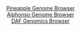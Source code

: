 <div id="Pineapple_Genome_Browser" align="center">
  <a href="https://igv.org/app/?sessionURL=blob:zZJfa9swFMW_i6BlA8eW7NipDWU4TbKmf9KSxE3XUoxiy446W3Il2W4S8t2nlI29rNA8bAz0IF2udM85.m1BQ4SknIEA2CZyTYSAAeSKtzNcVgWZ4JJIEGS4kMQAgmREEJYQEGxBhqXC0fRK31wpVcnAsqiqOiVmOTelY.ISbzjDrTQTXlpnvCjwkgusuJBWX.CGWzRvOi1Z4qoy9WzHdK0UK2zholpxJrlVEZbHrX4v_lWKc8J4SeKyLhR9ExBrPVpjamb4S7iYhUlCpLwk63F6Gl6OwztnGD189c4eopvzReQtjmc0Z1jVgpx2282RPWrxKyNkwOcKTWcXE3hxAxtX18dHzuB4.FpRQeQp6qGTLrR919fhUJaS1__Jt170QO_1.Ft4eXvfD7XTQeU1_UnGvDJJztb0NnnH.c4ABU9qTQNIVqIXIGg40DNc2.vst.jEgHCfj.AUBI9PBlACJ991..MWqHWlmQGSvNRv.BiAi5QIEHR8CHvI92232.tC30c7YwtqUfy9cEfR1O9BO7RtL85ooTTQaSxZJU3MmNkkmZlvDkyTsBINHpYDz6WjeTr0x8J1pypj_ej6XYr06LcP1EY_ouifcPcRIaZaHgrbM9mMryZ3dXR9NffvB2zP3HUoR8.CnQ__FJAHtd3Dwsm4KLHS_bqijz95a7CgmCldaKikS1pQtV7oHHkLAmQ7GluQ8IJrDoHIl5.gAQ3kws._8XR2T7sf">Pineapple Genome Browser</a>
</div>
<div id="Alphonso_Genome_Browser" align="center">
  <a href="https://igv.org/app/?sessionURL=blob:zZJda9swGEb_iyBlA8eW5cRfUIbb9DNZuyZ1Ai3FyI7siMmSK8lOk5D_PrVs7KaD5mJj4AvpRbae5_jsQEekooKDGCDbHdquCyygVmI9w3XDyA2uiQJxiZkiFpCkJJLwgoB4B0qsNE6nE_PmSutGxY5DddOvMa.ErTwb13grOF4ruxC1cyoYw7mQWAupnBOJO.HQquuvSY6bxjZ3e_bQWWKNHcyaleBKOA3hVbY238t.jbKKcFGTrG6Zpm8BMpPHZFzaJf6SLGZJURClxmRztTxOxlfJ3DtLHy7804f09nKR.oujGa041q0kx.SeehcseJ75fo28Hjof8MuadN71.elI9bzR0dlLQyVRx27ghgPoQRQYNJQvycv_1No89MDm09Rb5PSmm5jSV_76rodO1CY0m7HaYMLa6t32IdhbgImiNT6AYiWD2IWWB31riPz.69INLQgjw0gKCuLHJwtoiYvv5vjjDuhNY6wBijy3bwJZQMglkSDuRxAGbhSh4SAYwChy99YOtJL9PcDn6TQKIEoQ8rOSMm2UXmaKN8rGnNtdUdrV9kCi4TDo7tCk4lEVTMftZG6QXn.76FIRXn79A00LmMvffqOp.pFM_8S.jwSxdX6ocvkIttXGn6Xb0fYlTdzbJkGLWX4fztN38bxqdBiaUsgaa3PeTMz2p28dlhRzbQYdVTSnjOrNwlAUaxC7yDPagkIwYTwEsso_QQta7hB._q2nt3_a_wA-">Alphonso Genome Browser</a>
</div>


<div id="DAF_Genomics_Browser" align="center">
  <a href="https://igv.org/app/?sessionURL=blob:tZF_a5tAGMffy0H7lxo9jUYhDLOaNetIR4KTtpTwTB.j9PTc3bnEhbz3Ha5jsFHGoIO7447nx_d7z.dEvqKQNW9JRKjlTC3HIQaRFT9soekYrqFBSaISmESDCCxRYJsjiU6kBKkg3XzQlZVSnYwmkwJKc48tb.pcWtK1oDMl71WFOtWkFjTwjbdwkFbOG52sYAKsq3gr.QTyHKU07UmH7X53AH38jO3GlrhreqbqUXWnTWhjhVWCdlu3BR7_YuQ_KOtVv4mzbTzW3.CwKubxzSr.5Cbp_Tv_7X16e52lfna5rfctqF7gvLugi7sm9ftbxoLj9TpdZuxqUwTvh6csvnCvLpNjVwuUcydwZp5NZ6FNzgZhPO81BJJXwokczwjozKCeZz5f3amvpyB4TaKHR4MoAfmTTn84ETV0GhWR.KUfqRmEiwIFiczQtgMnDOnUCzw7DJ2zcSK9YK_McpluwsCmMaW.9RkarV_WbBygFvoz.Fogf.us97.CWsQFHYKELtaDHXw83A2rTm2nibvcJy9gMsiL3yq5aEDp0I_nMxRgWq3BVv2i4p4fz98B">DAF Genomics Browser</a>
</div>
